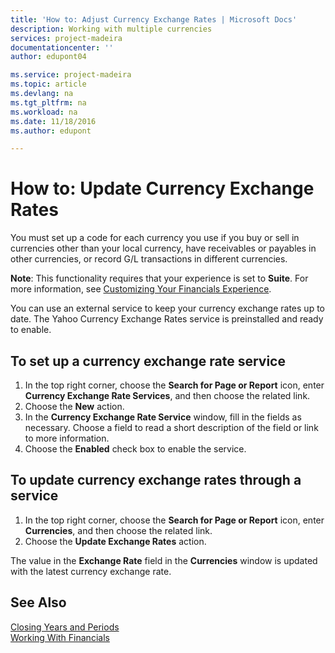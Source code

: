 ```yaml
---
title: 'How to: Adjust Currency Exchange Rates | Microsoft Docs'
description: Working with multiple currencies
services: project-madeira
documentationcenter: ''
author: edupont04

ms.service: project-madeira
ms.topic: article
ms.devlang: na
ms.tgt_pltfrm: na
ms.workload: na
ms.date: 11/18/2016
ms.author: edupont

---
```

# How to: Update Currency Exchange Rates
You must set up a code for each currency you use if you buy or sell in currencies other than your local currency, have receivables or payables in other currencies, or record G/L transactions in different currencies.  

**Note**: This functionality requires that your experience is set to **Suite**. For more information, see [Customizing Your Financials Experience](ui-experiences.md).

You can use an external service to keep your currency exchange rates up to date. The Yahoo Currency Exchange Rates service is preinstalled and ready to enable.

## To set up a currency exchange rate service
1. In the top right corner, choose the **Search for Page or Report** icon, enter **Currency Exchange Rate Services**, and then choose the related link. 
2. Choose the **New** action.
3. In the **Currency Exchange Rate Service** window, fill in the fields as necessary. Choose a field to read a short description of the field or link to more information.
4. Choose the **Enabled** check box to enable the service.

## To update currency exchange rates through a service
1. In the top right corner, choose the **Search for Page or Report** icon, enter **Currencies**, and then choose the related link.
2. Choose the **Update Exchange Rates** action.

The value in the **Exchange Rate** field in the **Currencies** window is updated with the latest currency exchange rate.

## See Also
[Closing Years and Periods](year-close-years-periods.md)  
[Working With Financials](ui-work-product.md)

